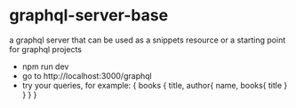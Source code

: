 # graphql-server-base
a graphql server that can be used as a snippets resource or a starting point for graphql projects

- npm run dev
- go to http://localhost:3000/graphql
- try your queries, for example: 
{
  books {
    title,
    author{
      name,
      books{
        title
      }
    }
  }
}
